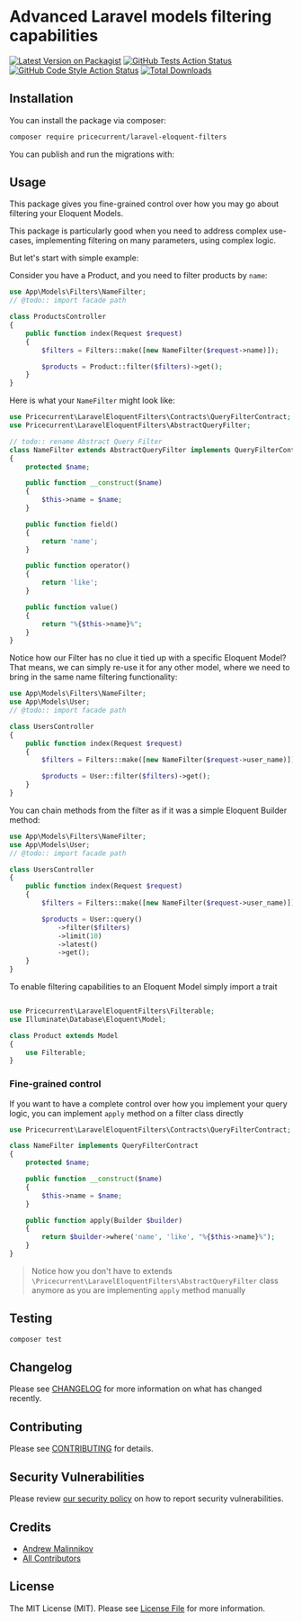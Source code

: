# Advanced Laravel models filtering capabilities

[![Latest Version on Packagist](https://img.shields.io/packagist/v/pricecurrent/laravel-eloquent-filters.svg?style=flat-square)](https://packagist.org/packages/pricecurrent/laravel-eloquent-filters)
[![GitHub Tests Action Status](https://img.shields.io/github/workflow/status/pricecurrent/laravel-eloquent-filters/run-tests?label=tests)](https://github.com/pricecurrent/laravel-eloquent-filters/actions?query=workflow%3Arun-tests+branch%3Amaster)
[![GitHub Code Style Action Status](https://img.shields.io/github/workflow/status/pricecurrent/laravel-eloquent-filters/Check%20&%20fix%20styling?label=code%20style)](https://github.com/pricecurrent/laravel-eloquent-filters/actions?query=workflow%3A"Check+%26+fix+styling"+branch%3Amaster)
[![Total Downloads](https://img.shields.io/packagist/dt/pricecurrent/laravel-eloquent-filters.svg?style=flat-square)](https://packagist.org/packages/pricecurrent/laravel-eloquent-filters)

## Installation

You can install the package via composer:

```bash
composer require pricecurrent/laravel-eloquent-filters
```

You can publish and run the migrations with:

## Usage

This package gives you fine-grained control over how you may go about filtering your Eloquent Models.

This package is particularly good when you need to address complex use-cases, implementing filtering on many parameters, using complex logic.

But let's start with simple example:

Consider you have a Product, and you need to filter products by `name`:

```php
use App\Models\Filters\NameFilter;
// @todo:: import facade path

class ProductsController
{
    public function index(Request $request)
    {
        $filters = Filters::make([new NameFilter($request->name)]);

        $products = Product::filter($filters)->get();
    }
}
```

Here is what your `NameFilter` might look like:

```php
use Pricecurrent\LaravelEloquentFilters\Contracts\QueryFilterContract;
use Pricecurrent\LaravelEloquentFilters\AbstractQueryFilter;

// todo:: rename Abstract Query Filter
class NameFilter extends AbstractQueryFilter implements QueryFilterContract
{
    protected $name;

    public function __construct($name)
    {
        $this->name = $name;
    }

    public function field()
    {
        return 'name';
    }

    public function operator()
    {
        return 'like';
    }

    public function value()
    {
        return "%{$this->name}%";
    }
}
```

Notice how our Filter has no clue it tied up with a specific Eloquent Model? That means, we can simply re-use it for any other model, where we need to bring in the same name filtering functionality:

```php
use App\Models\Filters\NameFilter;
use App\Models\User;
// @todo:: import facade path

class UsersController
{
    public function index(Request $request)
    {
        $filters = Filters::make([new NameFilter($request->user_name)]);

        $products = User::filter($filters)->get();
    }
}
```

You can chain methods from the filter as if it was a simple Eloquent Builder method:

```php
use App\Models\Filters\NameFilter;
use App\Models\User;
// @todo:: import facade path

class UsersController
{
    public function index(Request $request)
    {
        $filters = Filters::make([new NameFilter($request->user_name)]);

        $products = User::query()
            ->filter($filters)
            ->limit(10)
            ->latest()
            ->get();
    }
}
```

To enable filtering capabilities to an Eloquent Model simply import a trait

```php

use Pricecurrent\LaravelEloquentFilters\Filterable;
use Illuminate\Database\Eloquent\Model;

class Product extends Model
{
    use Filterable;
}
```

### Fine-grained control

If you want to have a complete control over how you implement your query logic, you can implement `apply` method on a filter class directly

```php
use Pricecurrent\LaravelEloquentFilters\Contracts\QueryFilterContract;

class NameFilter implements QueryFilterContract
{
    protected $name;

    public function __construct($name)
    {
        $this->name = $name;
    }

    public function apply(Builder $builder)
    {
        return $builder->where('name', 'like', "%{$this->name}%");
    }
}
```

> Notice how you don't have to extends `\Pricecurrent\LaravelEloquentFilters\AbstractQueryFilter` class anymore as you are implementing `apply` method manually


## Testing

```bash
composer test
```

## Changelog

Please see [CHANGELOG](CHANGELOG.md) for more information on what has changed recently.

## Contributing

Please see [CONTRIBUTING](.github/CONTRIBUTING.md) for details.

## Security Vulnerabilities

Please review [our security policy](../../security/policy) on how to report security vulnerabilities.

## Credits

- [Andrew Malinnikov](https://github.com/pricecurrent)
- [All Contributors](../../contributors)

## License

The MIT License (MIT). Please see [License File](LICENSE.md) for more information.
